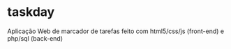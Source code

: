 # taskday
Aplicação Web de marcador de tarefas feito com html5/css/js (front-end) e php/sql (back-end)
